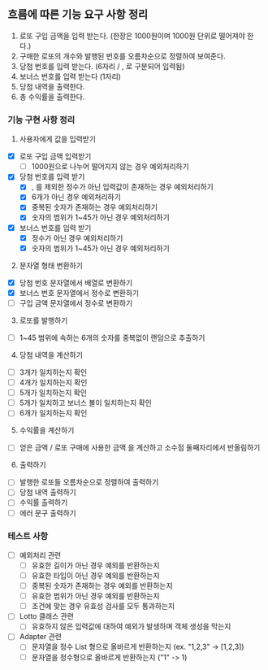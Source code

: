 ## 흐름에 따른 기능 요구 사항 정리
1. 로또 구입 금액을 입력 받는다. (한장은 1000원이며 1000원 단위로 떨어져야 한다.)
2. 구매한 로또의 개수와 발행된 번호를 오름차순으로 정렬하여 보여준다.
3. 당첨 번호를 입력 받는다. (6자리 / , 로 구분되어 입력됨)
4. 보너스 번호를 입력 받는다 (1자리)
5. 당첨 내역을 출력한다.
6. 총 수익률을 출력한다.

### 기능 구현 사항 정리

1. 사용자에게 값을 입력받기
- [x] 로또 구입 금액 입력받기
  - [ ] 1000원으로 나누어 떨어지지 않는 경우 예외처리하기
- [x] 당첨 번호를 입력 받기
  - [x] , 를 제외한 정수가 아닌 입력값이 존재하는 경우 예외처리하기
  - [x] 6개가 아닌 경우 예외처리하기
  - [x] 중복된 숫자가 존재하는 경우 예외처리하기
  - [x] 숫자의 범위가 1~45가 아닌 경우 예외처리하기
- [x] 보너스 번호를 입력 받기
  - [x] 정수가 아닌 경우 예외처리하기
  - [x] 숫자의 범위가 1~45가 아닌 경우 예외처리하기

2. 문자열 형태 변환하기
- [x] 당첨 번호 문자열에서 배열로 변환하기
- [x] 보너스 번호 문자열에서 정수로 변환하기
- [ ] 구입 금액 문자열에서 정수로 변환하기

3. 로또를 발행하기
- [ ] 1~45 범위에 속하는 6개의 숫자를 중복없이 랜덤으로 추출하기

4. 당첨 내역을 계산하기
- [ ] 3개가 일치하는지 확인
- [ ] 4개가 일치하는지 확인
- [ ] 5개가 일치하는지 확인
- [ ] 5개가 일치하고 보너스 볼이 일치하는지 확인
- [ ] 6개가 일치하는지 확인

5. 수익률을 계산하기
- [ ] 얻은 금액 / 로또 구매에 사용한 금액 을 계산하고 소수점 둘째자리에서 반올림하기

6. 출력하기
- [ ] 발행한 로또들 오름차순으로 정렬하여 출력하기
- [ ] 당첨 내역 출력하기
- [ ] 수익률 출력하기
- [ ] 에러 문구 출력하기

### 테스트 사항
- [ ] 예외처리 관련
  - [ ] 유효한 길이가 아닌 경우 예외를 반환하는지
  - [ ] 유효한 타입이 아닌 경우 예외를 반환하는지
  - [ ] 중복된 숫자가 존재하는 경우 예외를 반환하는지
  - [ ] 유효한 범위가 아닌 경우 예외를 반환하는지
  - [ ] 조건에 맞는 경우 유효성 검사를 모두 통과하는지

- [ ] Lotto 클래스 관련
  - [ ] 유효하지 않은 입력값에 대하여 예외가 발생하며 객체 생성을 막는지

- [ ] Adapter 관련
  - [ ] 문자열을 정수 List 형으로 올바르게 반환하는지 (ex. "1,2,3" -> [1,2,3])
  - [ ] 문자열을 정수형으로 올바르게 반환하는지 ("1" -> 1)